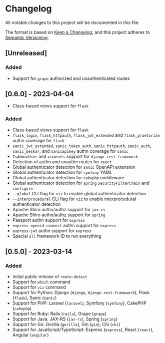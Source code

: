 # Changelog

All notable changes to this project will be documented in this file.

The format is based on [Keep a Changelog](https://keepachangelog.com/en/1.0.0/),
and this project adheres to [Semantic Versioning](https://semver.org/spec/v2.0.0.html).

## [Unreleased]

### Added

- Support for `grape` authorized and unauthenticated routes

## [0.6.0] - 2023-04-04

- Class-based views support for `flask`

### Added

- Class-based views support for `flask`
- `flask_login`, `flask_httpauth`, `flask_jwt_extended` and `flask_praetorian` authn coverage for `flask`
- `sanic_jwt_extended`, `sanic_token_auth`, `sanic_httpauth`, `sanic_auth`, `sanic_beskar`, and `sanicapikey` authn coverage for `sanic`
- `IsAdminUser` and `viewsets` support for `django-rest-framework`
- Detection of authn and unauthn routes for `react`
- Global authenticator detection for `sanic` OpenAPI extension
- Global authenticator detection for `symfony` YAML
- Global authenticator detection for `cakephp` middleware
- Global authenticator detection for `spring` `SecurityFilterChain` and `configure`
- `--global` CLI flag for `viz` to enable global authenticator detection
- `--interprocedural` CLI flag for `viz` to enable interprocedural authenticator detection
- Apache Shiro authn/authz support for `jax-rs`
- Apache Shiro authn/authz support for `spring`
- Passport authn support for `express`
- `express-openid-connect` authn support for `express`
- `express-jwt` authn support for `express`
- Special `all` framework ID to run everything

## [0.5.0] - 2023-03-14

### Added

- Initial public release of `route-detect`
- Support for `which` command
- Support for `viz` command
- Support for Python: Django (`django`, `django-rest-framework`), Flask (`flask`), Sanic (`sanic`)
- Support for PHP: Laravel (`laravel`), Symfony (`symfony`), CakePHP (`cakephp`)
- Support for Ruby: Rails (`rails`), Grape (`grape`)
- Support for Java: JAX-RS (`jax-rs`), Spring (`spring`)
- Support for Go: Gorilla (`gorilla`), Gin (`gin`), Chi (`chi`)
- Support for JavaScript/TypeScript: Express (`express`), React (`react`), Angular (`angular`)
